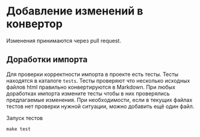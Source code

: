 # Добавление изменений в конвертор

Изменения принимаются через pull request.

## Доработки импорта

Для проверки корректности импорта в проекте есть тесты. Тесты находятся в каталоге `tests`. Тесты проверяют что несколько исходных файлов html правильно конвертируются в Markdown. При любых доработках импорта измените тесты чтобы в них проверялись предлагаемые изменения. При необходимости, если в текущих файлах тестов нет проверки нужной ситуации, можно добавить ещё один файл.

Запуск тестов

```
make test
```